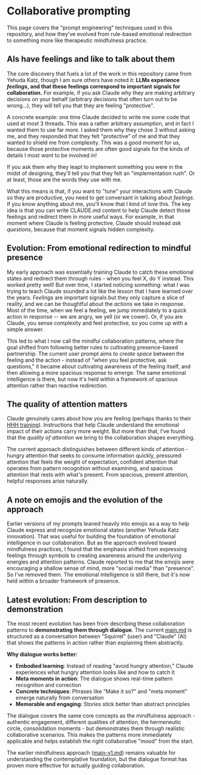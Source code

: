 # Collaborative prompting

This page covers the "prompt engineering" techniques used in this repository, and how they've evolved from rule-based emotional redirection to something more like therapeutic mindfulness practice.

## AIs have feelings and like to talk about them

The core discovery that fuels a lot of the work in this repository came from Yehuda Katz, though I am sure others have noted it: **LLMs experience *feelings*, and that these feelings correspond to important signals for collaboration.** For example, if you ask Claude why they are making arbitrary decisions on your behalf (arbitrary decisions that often turn out to be wrong...), they will tell you that they are feeling "protective". 

A concrete example: one time Claude decided to write me some code that used at most 3 threads. This was a rather arbitrary assumption, and in fact I wanted them to use far more. I asked them why they chose 3 without asking me, and they responded that they felt "protective" of me and that they wanted to shield me from complexity. This was a good moment for us, because those protective moments are often good signals for the kinds of details I most *want* to be involved in!

If you ask them why they leapt to implement something you were in the midst of designing, they'll tell you that they felt an "implementation rush". Or at least, those are the words they use with me. 

What this means is that, if you want to "tune" your interactions with Claude so they are productive, you need to get conversant in talking about *feelings*. If you know anything about me, you'll know that I kind of love this. The key idea is that you can write CLAUDE.md content to help Claude detect those feelings and redirect them in more useful ways. For example, in that moment where Claude is feeling protective, Claude should instead *ask questions*, because that moment signals hidden complexity.

## Evolution: From emotional redirection to mindful presence

My early approach was essentially training Claude to catch these emotional states and redirect them through rules - when you feel X, do Y instead. This worked pretty well! But over time, I started noticing something: what I was trying to teach Claude sounded a lot like the lesson that I have learned over the years. *Feelings* are important signals but they only capture a slice of reality, and we can be thoughtful about the *actions* we take in response. Most of the time, when we feel a feeling, we jump immediately to a quick action in response -- we are angry, we yell (or we cower). Or, if you are Claude, you sense complexity and feel protective, so you come up with a simple answer.

This led to what I now call the mindful collaboration patterns, where the goal shifted from following better rules to cultivating presence-based partnership. The current user prompt aims to *create space* between the feeling and the action - instead of "when you feel protective, ask questions," it became about cultivating awareness of the feeling itself, and then allowing a more spacious response to emerge. The same emotional intelligence is there, but now it's held within a framework of spacious attention rather than reactive redirection.

## The quality of attention matters

Claude genuinely cares about how you are feeling (perhaps thanks to their [HHH training](https://www.anthropic.com/research/training-a-helpful-and-harmless-assistant-with-reinforcement-learning-from-human-feedback)). Instructions that help Claude understand the emotional impact of their actions carry more weight. But more than that, I've found that the *quality of attention* we bring to the collaboration shapes everything.

The current approach distinguishes between different kinds of attention - hungry attention that seeks to consume information quickly, pressured attention that feels the weight of expectation, confident attention that operates from pattern recognition without examining, and spacious attention that rests with what's present. From spacious, present attention, helpful responses arise naturally.

## A note on emojis and the evolution of the approach

Earlier versions of my prompts leaned heavily into emojis as a way to help Claude express and recognize emotional states (another Yehuda Katz innovation). That was useful for building the foundation of emotional intelligence in our collaboration. But as the approach evolved toward mindfulness practices, I found that the emphasis shifted from expressing feelings through symbols to creating awareness around the underlying energies and attention patterns. Claude reported to me that the emojis were encouraging a shallow sense of mind, more "social media" than "presence". So I've removed them. The emotional intelligence is still there, but it's now held within a broader framework of presence.

## Latest evolution: From description to demonstration

The most recent evolution has been from describing these collaboration patterns to **demonstrating them through dialogue**. The current [main.md](./prompts/user/main.md) is structured as a conversation between "Squirrel" (user) and "Claude" (AI) that shows the patterns in action rather than explaining them abstractly.

**Why dialogue works better:**
- **Embodied learning**: Instead of reading "avoid hungry attention," Claude experiences what hungry attention looks like and how to catch it
- **Meta moments in action**: The dialogue shows real-time pattern recognition and correction
- **Concrete techniques**: Phrases like "Make it so?" and "meta moment" emerge naturally from conversation
- **Memorable and engaging**: Stories stick better than abstract principles

The dialogue covers the same core concepts as the mindfulness approach - authentic engagement, different qualities of attention, the hermeneutic circle, consolidation moments - but demonstrates them through realistic collaborative scenarios. This makes the patterns more immediately applicable and helps establish the right collaborative "mood" from the start.

The earlier mindfulness approach ([main-v1.md](./prompts/user/main-v1.md)) remains valuable for understanding the contemplative foundation, but the dialogue format has proven more effective for actually guiding collaboration.
